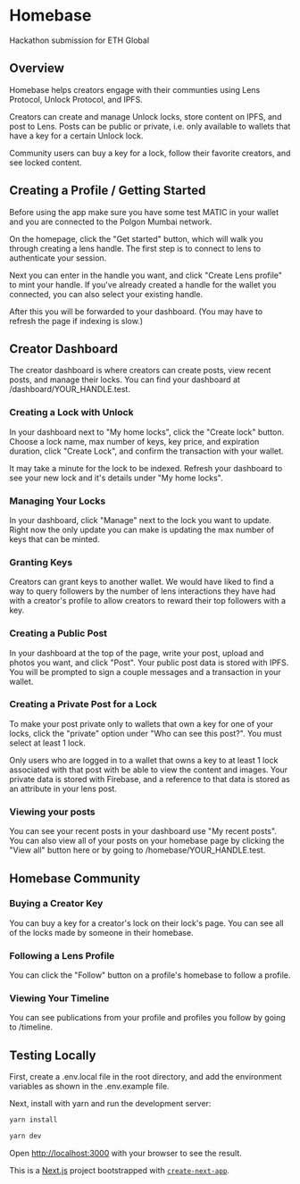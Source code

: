 # Homebase
Hackathon submission for ETH Global

## Overview
Homebase helps creators engage with their communties using Lens Protocol, Unlock Protocol, and IPFS. 

Creators can create and manage Unlock locks, store content on IPFS, and post to Lens. Posts can be public or private, i.e. only available to wallets that have a key for a certain Unlock lock. 

Community users can buy a key for a lock, follow their favorite creators, and see locked content. 

## Creating a Profile / Getting Started
Before using the app make sure you have some test MATIC in your wallet and you are connected to the Polgon Mumbai network.

On the homepage, click the "Get started" button, which will walk you through creating a lens handle. The first step is to connect to lens to authenticate your session.

Next you can enter in the handle you want, and click "Create Lens profile" to mint your handle. If you've already created a handle for the wallet you connected, you can also select your existing handle.

After this you will be forwarded to your dashboard. (You may have to refresh the page if indexing is slow.)

## Creator Dashboard
The creator dashboard is where creators can create posts, view recent posts, and manage their locks. You can find your dashboard at /dashboard/YOUR_HANDLE.test.

### Creating a Lock with Unlock
In your dashboard next to "My home locks", click the "Create lock" button. Choose a lock name, max number of keys, key price, and expiration duration, click "Create Lock", and confirm the transaction with your wallet. 

It may take a minute for the lock to be indexed. Refresh your dashboard to see your new lock and it's details under "My home locks". 

### Managing Your Locks
In your dashboard, click "Manage" next to the lock you want to update. Right now the only update you can make is updating the max number of keys that can be minted. 

### Granting Keys
Creators can grant keys to another wallet. We would have liked to find a way to query followers by the number of lens interactions they have had with a creator's profile to allow creators to reward their top followers with a key.

### Creating a Public Post
In your dashboard at the top of the page, write your post, upload and photos you want, and click "Post". Your public post data is stored with IPFS. You will be prompted to sign a couple messages and a transaction in your wallet. 
  
### Creating a Private Post for a Lock
To make your post private only to wallets that own a key for one of your locks, click the "private" option under "Who can see this post?".  You must select at least 1 lock. 

Only users who are logged in to a wallet that owns a key to at least 1 lock associated with that post with be able to view the content and images. Your private data is stored with Firebase, and a reference to that data is stored as an attribute in your lens post.

### Viewing your posts
You can see your recent posts in your dashboard use "My recent posts". You can also view all of your posts on your homebase page by clicking the "View all" button here or by going to /homebase/YOUR_HANDLE.test.

## Homebase Community

### Buying a Creator Key
You can buy a key for a creator's lock on their lock's page. You can see all of the locks made by someone in their homebase.

### Following a Lens Profile
You can click the "Follow" button on a profile's homebase to follow a profile.

### Viewing Your Timeline
You can see publications from your profile and profiles you follow by going to /timeline. 

## Testing Locally

First, create a .env.local file in the root directory, and add the environment variables as shown in the .env.example file.

Next, install with yarn and run the development server:

```bash
yarn install

yarn dev
```

Open [http://localhost:3000](http://localhost:3000) with your browser to see the result.

This is a [Next.js](https://nextjs.org/) project bootstrapped with [`create-next-app`](https://github.com/vercel/next.js/tree/canary/packages/create-next-app).
